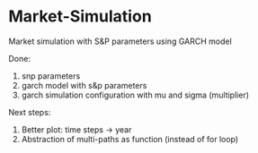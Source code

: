 # Market-Simulation

Market simulation with S&P parameters using GARCH model

Done: 
1. snp parameters
2. garch model with s&p parameters
3. garch simulation configuration with mu and sigma (multiplier)


Next steps:
1. Better plot: time steps -> year
2. Abstraction of multi-paths as function (instead of for loop)
